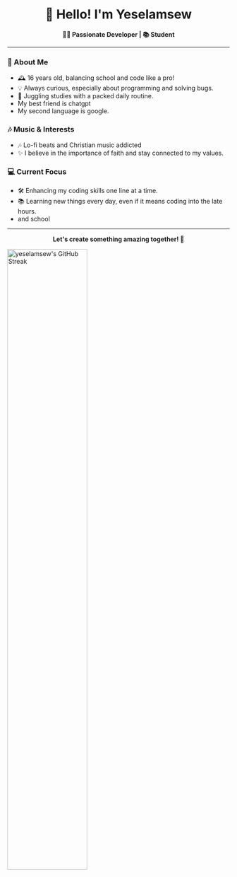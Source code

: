 <h1 align="center">👋 Hello! I'm Yeselamsew</h1>
<p align="center">
  <strong>👨‍💻 Passionate Developer | 📚 Student </strong>
</p>



---

### 🌟 About Me
- 🕰 16 years old, balancing school and code like a pro!
- 💡 Always curious, especially about programming and solving bugs.
- 🎒 Juggling studies with a packed daily routine.
- My best friend is chatgpt
- My second language is google.
### 🎶 Music & Interests
- 🎶 Lo-fi beats and Christian music addicted
- ✨ I believe in the importance of faith and stay connected to my values.

### 💻 Current Focus
- 🛠 Enhancing my coding skills one line at a time.
- 📚 Learning new things every day, even if it means coding into the late hours.
- and school 

---------------------------------------------------------------------------------------------------

<p align="center">
  <strong>Let's create something amazing together! 🚀</strong>
</p>


 <img alt="yeselamsew's GitHub Streak" width="60%" src="https://github-readme-streak-stats.herokuapp.com/?user=yeselamsewb&theme=dracula&hide_border=true" weight="100%">
